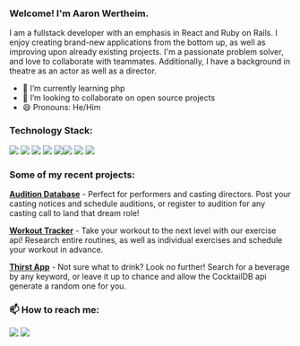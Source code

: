 ### Welcome! I'm Aaron Wertheim.

I am a fullstack developer with an emphasis in React and Ruby on Rails. I enjoy creating brand-new applications from the bottom up, as well as improving upon already existing projects. I'm a passionate problem solver, and love to collaborate with teammates. Additionally, I have a background in theatre as an actor as well as a director.

- 🌱 I’m currently learning php
- 👯 I’m looking to collaborate on open source projects
- 😄 Pronouns: He/Him

### Technology Stack:
<img src="https://img.shields.io/badge/JavaScript-323330?style=for-the-badge&logo=javascript&logoColor=F7DF1E" /> <img src="https://img.shields.io/badge/CSS3-1572B6?style=for-the-badge&logo=css3&logoColor=white" />  <img src="https://img.shields.io/badge/HTML5-E34F26?style=for-the-badge&logo=html5&logoColor=white" /> <img src="https://img.shields.io/badge/React-20232A?style=for-the-badge&logo=react&logoColor=61DAFB" />
<img src ="https://img.shields.io/badge/Ruby_on_Rails-CC0000?style=for-the-badge&logo=ruby-on-rails&logoColor=white" /><img src="https://img.shields.io/badge/Tailwind_CSS-38B2AC?style=for-the-badge&logo=tailwind-css&logoColor=white" /> <img src="https://img.shields.io/badge/postgres-%23316192.svg?style=for-the-badge&logo=postgresql&logoColor=white" /> <img src="https://img.shields.io/badge/heroku-%23430098.svg?style=for-the-badge&logo=heroku&logoColor=white" /> 

### Some of my recent projects:

**<a href="https://audition-database.herokuapp.com/">Audition Database</a>** - Perfect for performers and casting directors. Post your casting notices and schedule auditions, or register to audition for any casting call to land that dream role!

**<a href="https://workout-project-p4.herokuapp.com/">Workout Tracker</a>** - Take your workout to the next level with our exercise api! Research entire routines, as well as individual exercises and schedule your workout in advance.

**<a href="https://thirst-app.herokuapp.com/">Thirst App</a>** - Not sure what to drink? Look no further! Search for a beverage by any keyword, or leave it up to chance and allow the CocktailDB api generate a random one for you.

### 📫 How to reach me:

<a href="https://www.linkedin.com/in/aaron-wertheim/"><img src="https://img.shields.io/badge/LinkedIn-0077B5?style=for-the-badge&logo=linkedin&logoColor=white" /></a>
<a href="mailto:aawertheim@gmail.com"><img src="https://img.shields.io/badge/Gmail-D14836?style=for-the-badge&logo=gmail&logoColor=white" /></a>
